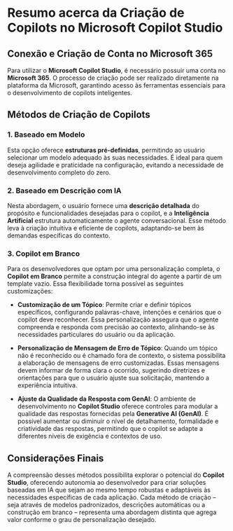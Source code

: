 # Resumo acerca da Criação de Copilots no Microsoft Copilot Studio  

## Conexão e Criação de Conta no Microsoft 365
Para utilizar o **Microsoft Copilot Studio**, é necessário possuir uma conta no **Microsoft 365**. O processo de criação pode ser realizado diretamente na plataforma da Microsoft, garantindo acesso às ferramentas essenciais para o desenvolvimento de copilots inteligentes.

## Métodos de Criação de Copilots

### 1. Baseado em Modelo
Esta opção oferece **estruturas pré-definidas**, permitindo ao usuário selecionar um modelo adequado às suas necessidades. É ideal para quem deseja agilidade e praticidade na configuração, evitando a necessidade de desenvolvimento completo do zero.

### 2. Baseado em Descrição com IA
Nesta abordagem, o usuário fornece uma **descrição detalhada** do propósito e funcionalidades desejadas para o copilot, e a **Inteligência Artificial** estrutura automaticamente o agente conversacional. Esse método leva à criação intuitiva e eficiente de copilots, adaptando-se bem às demandas específicas do contexto.

### 3. Copilot em Branco
Para os desenvolvedores que optam por uma personalização completa, o **Copilot em Branco** permite a construção integral do agente a partir de um template vazio. Essa flexibilidade torna possível as seguintes customizações:

- **Customização de um Tópico**: Permite criar e definir tópicos específicos, configurando palavras-chave, intenções e cenários que o copilot deve reconhecer. Essa personalização assegura que o agente compreenda e responda com precisão ao contexto, alinhando-se às necessidades particulares do usuário ou da aplicação.

- **Personalização de Mensagem de Erro de Tópico**: Quando um tópico não é reconhecido ou é chamado fora de contexto, o sistema possibilita a elaboração de mensagens de erro customizadas. Essas mensagens devem informar de forma clara o ocorrido, sugerindo diretrizes e orientações para que o usuário ajuste sua solicitação, mantendo a experiência intuitiva.

- **Ajuste da Qualidade da Resposta com GenAI**: O ambiente de desenvolvimento no **Copilot Studio** oferece controles para modular a qualidade das respostas fornecidas pela **Generative AI (GenAI)**. É possível aumentar ou diminuir o nível de detalhamento, formalidade e criatividade das respostas, permitindo que o copilot se adapte a diferentes níveis de exigência e contextos de uso.

## Considerações Finais
A compreensão desses métodos possibilita explorar o potencial do **Copilot Studio**, oferecendo autonomia ao desenvolvedor para criar soluções baseadas em IA que sejam ao mesmo tempo robustas e adaptáveis às necessidades específicas de cada aplicação. Cada método de criação – seja através de modelos padronizados, descrições automáticas ou a construção em branco – representa uma abordagem distinta que agrega valor conforme o grau de personalização desejado.
